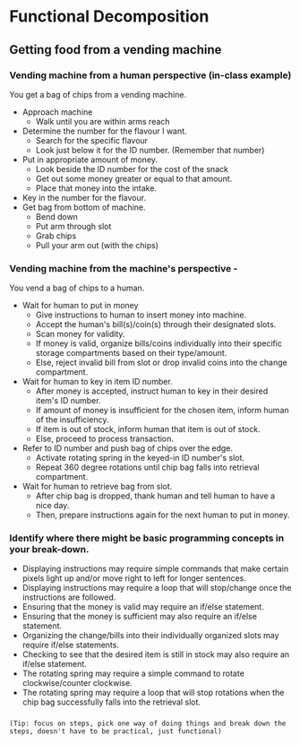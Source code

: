 # Functional Decomposition

## Getting food from a vending machine

### Vending machine from a human perspective (in-class example)

You get a bag of chips from a vending machine.
- Approach machine
    - Walk until you are within arms reach
- Determine the number for the flavour I want.
    - Search for the specific flavour
    - Look just below it for the ID number. (Remember that number)
- Put in appropriate amount of money.
    - Look beside the ID number for the cost of the snack
    - Get out some money greater or equal to that amount.
    - Place that money into the intake.
- Key in the number for the flavour.
- Get bag from bottom of machine.
    - Bend down
    - Put arm through slot
    - Grab chips
    - Pull your arm out (with the chips)

### Vending machine from the machine's perspective -

You vend a bag of chips to a human.
- Wait for human to put in money
    - Give instructions to human to insert money into machine.
    - Accept the human's bill(s)/coin(s) through their designated slots.
    - Scan money for validity.
    - If money is valid, organize bills/coins individually into their specific storage compartments based on their type/amount.
    - Else, reject invalid bill from slot or drop invalid coins into the change compartment.
- Wait for human to key in item ID number.
    - After money is accepted, instruct human to key in their desired item's ID number.
    - If amount of money is insufficient for the chosen item, inform human of the insufficiency.
    - If item is out of stock, inform human that item is out of stock.
    - Else, proceed to process transaction.
- Refer to ID number and push bag of chips over the edge.
    - Activate rotating spring in the keyed-in ID number's slot.
    - Repeat 360 degree rotations until chip bag falls into retrieval compartment.
- Wait for human to retrieve bag from slot.
    - After chip bag is dropped, thank human and tell human to have a nice day.
    - Then, prepare instructions again for the next human to put in money.

### Identify where there might be basic programming concepts in your break-down.

- Displaying instructions may require simple commands that make certain pixels light up and/or move right to left for longer sentences.
- Displaying instructions may require a loop that will stop/change once the instructions are followed.
- Ensuring that the money is valid may require an if/else statement.
- Ensuring that the money is sufficient may also require an if/else statement.
- Organizing the change/bills into their individually organized slots may require if/else statements.
- Checking to see that the desired item is still in stock may also require an if/else statement.
- The rotating spring may require a simple command to rotate clockwise/counter clockwise.
- The rotating spring may require a loop that will stop rotations when the chip bag successfully falls into the retrieval slot.


###
    

    (Tip: focus on steps, pick one way of doing things and break down the steps, doesn't have to be practical, just functional)
